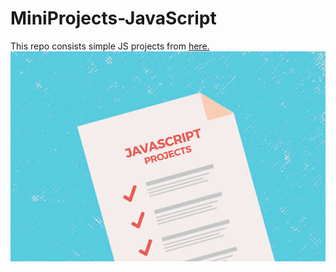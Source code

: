 # MiniProjects-JavaScript
This repo consists simple JS projects from [here.](https://devwriteups.com/30-javascript-project-ideas-for-beginners-intermediate-and-pro-developer-with-huge-resources?guid=none&deviceId=468c3269-4c59-44e1-b332-f7827797b4ba)
![alt text](https://github.com/mohtashimkamran/MiniProjects-JavaScript/blob/main/js.jpg)

